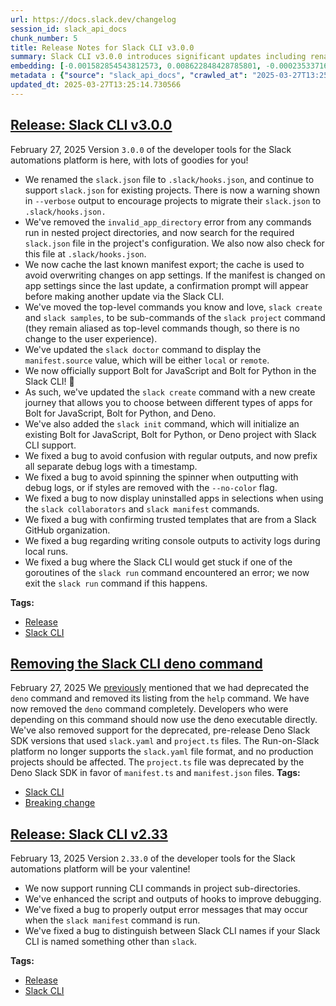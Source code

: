 ```yaml
---
url: https://docs.slack.dev/changelog
session_id: slack_api_docs
chunk_number: 5
title: Release Notes for Slack CLI v3.0.0
summary: Slack CLI v3.0.0 introduces significant updates including renaming the 'slack.json' file, enhanced handling of project directories, caching for manifest exports, and the addition of confirmation prompts for app settings changes.
embedding: [-0.001582854543812573, 0.008622848428785801, -0.00023533716739621013, -0.04375811666250229, 0.019985314458608627, 0.026234669610857964, -0.0067732916213572025, -0.025426672771573067, -0.04802535101771355, 0.035021644085645676, -0.008831160143017769, 0.017068946734070778, -0.022977428510785103, 0.014480830170214176, -0.003837988246232271, 0.04835360124707222, -0.059741318225860596, 0.004674391821026802, -0.05002009496092796, 0.024984797462821007, 0.05017159506678581, -0.01191796362400055, 0.02807791344821453, 0.03891013190150261, -0.03153715282678604, 0.01571807637810707, -0.011551839299499989, 0.011798026040196419, -0.0011275667930021882, 0.03019890747964382, 0.021323559805750847, -0.024593424052000046, -0.00897003524005413, 0.03080490604043007, 0.0018669161945581436, -0.011583401821553707, -0.0013492926955223083, -0.023949552327394485, 0.03729413449764252, -0.01597057655453682, -0.033986397087574005, -0.055297330021858215, -0.015339327976107597, -0.005864294711500406, 2.4214281438617036e-05, 0.001429776893928647, -0.018230443820357323, -0.017965320497751236, -0.009645470418035984, -0.003790644695982337, -0.0705987811088562, -0.009405596181750298, 0.000141340380650945, 0.022257806733250618, 0.0010754888644441962, -0.035173140466213226, -0.03254714980721474, -0.009203596971929073, 0.003285646205767989, -0.05711532384157181, -0.009998969733715057, -0.0014345112722367048, -0.016235699877142906, 0.012637586332857609, 0.020578686147928238, -0.013268833979964256, -0.023318303748965263, 0.009752782993018627, 0.025527670979499817, -0.021386684849858284, 0.05847882106900215, 0.016627073287963867, -0.03514789044857025, -0.0351983904838562, -0.00491742230951786, -0.03370864689350128, -0.02570442110300064, 0.05499432981014252, -0.0034497706219553947, -0.005318264942616224, -0.04138462245464325, -0.00487007899209857, -0.03999587893486023, -0.017169946804642677, -0.055297330021858215, 0.012915335595607758, -0.03257239982485771, -0.013294083997607231, 0.0034750206395983696, 0.004567079711705446, -0.015844326466321945, -0.011166778393089771, -0.02056606113910675, 0.003639145055785775, 0.0206165611743927, -0.022535555064678192, -0.009310908615589142, 0.017864320427179337, -0.007120477966964245, 0.03673863783478737, 0.04310161620378494, -0.04168762266635895, -0.06408430635929108, -0.02402530051767826, 0.018520819023251534, 0.022081056609749794, 0.06812429428100586, 0.017977945506572723, 0.02536354772746563, -0.027269916608929634, -0.12604761123657227, 0.016134699806571007, 0.00029787016683258116, -0.023116303607821465, 0.01978331431746483, 0.006274605635553598, 0.03577914088964462, 0.027673915028572083, -0.02570442110300064, -0.03802638500928879, -0.03024940751492977, -0.019758064299821854, -0.0003233173629269004, 0.013963206671178341, 0.013660208322107792, 0.011709651909768581, 0.010769091546535492, -0.007802226115018129, -0.06135731190443039, -0.028204163536429405, 0.0089510977268219, 0.04464186355471611, 0.06539729982614517, -0.0598423145711422, -0.03209265321493149, -0.03795063495635986, -0.0820622444152832, -0.028507161885499954, -0.01888694241642952, -0.007013165857642889, -0.004380861762911081, -0.08539523929357529, 0.024984797462821007, -0.005504482891410589, -0.030476655811071396, -0.0013982144882902503, 0.00963915791362524, -0.021916933357715607, -0.029037410393357277, 0.03282490000128746, -0.03747088462114334, 0.05166134238243103, -0.01729619689285755, 0.035375140607357025, -0.03085540607571602, -0.018811192363500595, 0.01656394824385643, 0.0816582515835762, 0.023899052292108536, -0.004336674232035875, 0.021714933216571808, 0.0816582515835762, -0.017334071919322014, -0.018571317195892334, -0.023722302168607712, -0.0075055393390357494, 0.06671029329299927, 0.012334587052464485, -0.046308357268571854, -0.02822941355407238, 0.029744409024715424, -0.009828532114624977, 0.006208324804902077, -0.02293955534696579, 0.024101050570607185, -0.03090590424835682, -0.00708260340616107, -0.006325105670839548, -0.03875863179564476, -0.012233586981892586, 0.0010486608371138573, -0.0026023201644420624, -0.025035297498106956, -0.02512367255985737, -0.06256930530071259, -0.011154153384268284, -0.06095331162214279, 0.006564979907125235, 0.019467690959572792, 0.039187878370285034, -0.021045809611678123, 0.014038956724107265, 0.039187878370285034, 0.023899052292108536, 0.014316705986857414, -0.032168399542570114, 0.04396011680364609, 0.0017106822924688458, 0.03163815289735794, -0.014038956724107265, -0.022358806803822517, 0.0464598573744297, 0.037799134850502014, -0.0469648540019989, 0.022421931847929955, -6.93879701429978e-05, 0.013256208971142769, -0.014329330995678902, -0.0039011130575090647, -0.00956972036510706, 0.012126275338232517, -0.049515098333358765, -0.053176335990428925, 0.02709316648542881, -0.019164690747857094, 0.006372448988258839, 0.0025754920206964016, -0.009348783642053604, -0.04898484796285629, -0.020843811333179474, 0.021475059911608696, 0.059690818190574646, 0.014910079538822174, -0.03524889051914215, 0.03777388483285904, 0.02194218337535858, 0.028835412114858627, -0.0412331223487854, 0.05166134238243103, 0.033052150160074234, -0.00013749371282756329, -0.011709651909768581, 0.004308267962187529, 0.000828513060696423, 0.015705451369285583, -0.026310419663786888, -0.012675461359322071, -0.02951715886592865, 0.026487167924642563, -0.009961094707250595, 0.025527670979499817, -0.01897531747817993, 0.010055781342089176, 0.05133309215307236, 0.05231783911585808, 0.037748634815216064, -0.004308267962187529, -0.03130990266799927, 0.022485055029392242, 0.060145314782857895, 0.042243119329214096, 0.014897454530000687, 0.03287540003657341, -0.025691796094179153, 0.010295655578374863, -0.06463979929685593, -0.014518705196678638, -0.016399824991822243, 0.0012617070460692048, 0.006533417385071516, -0.00914678443223238, -0.01809156872332096, -0.02263655513525009, 0.011128903366625309, -0.04572761058807373, 0.02144980989396572, 0.03729413449764252, 0.04863135144114494, 0.0025960076600313187, -0.00818097498267889, 0.040071625262498856, 0.004096799995750189, 0.03254714980721474, -0.020010562613606453, 0.04148562252521515, -0.03726888447999954, -0.016841698437929153, 0.05661032721400261, -0.010933216661214828, 0.0008135209209285676, 0.0037085823714733124, 0.04019787535071373, -0.02551504597067833, -0.017169946804642677, 0.0015852217329666018, -0.0019568689167499542, 0.0008758566691540182, 0.009759094566106796, 0.0018732285825535655, -0.01958131417632103, -0.03545089066028595, 0.03800113499164581, -0.008869035169482231, -0.023596052080392838, -0.008692285977303982, 0.04618210718035698, 0.048328351229429245, -0.01764969527721405, 0.017674945294857025, 0.02466917410492897, 0.014051581732928753, -0.029239410534501076, 0.023318303748965263, -0.035173140466213226, 0.04868185147643089, 0.04830310121178627, -0.023394053801894188, -0.010421905666589737, -0.004223049618303776, -0.014758579432964325, 0.017220446839928627, 0.02853241190314293, -0.04393486678600311, -0.04592961072921753, 0.0001933197199832648, -0.005495014600455761, -0.005173077806830406, 0.04279861971735954, 0.004800641443580389, 0.027269916608929634, 0.0178011953830719, 0.0032020057551562786, 0.024454550817608833, -0.015364577993750572, -0.013432959094643593, 0.0006951619288884103, 0.03474389389157295, 0.015882201492786407, 0.00847766175866127, -0.03969287872314453, 0.02451767399907112, -0.03019890747964382, 0.0068995412439107895, 0.062316808849573135, 0.02502267248928547, -0.00552342040464282, 0.0022803836036473513, 0.07064928114414215, -0.024782799184322357, 0.04312686622142792, 0.0028974285814911127, -0.007896913215517998, -0.0417381227016449, -0.05130784213542938, -0.0006462401943281293, 0.02382330223917961, 0.039238378405570984, 0.00010218327952316031, -0.024934299290180206, 0.03613263741135597, -0.05605482682585716, -0.015465577132999897, -0.034087397158145905, -0.0473688542842865, -0.0358043909072876, 0.036763887852430344, 0.002837460022419691, -0.05817582085728645, -0.00902684684842825, 0.0013406131183728576, -0.043581366539001465, 0.014506080187857151, -0.011596026830375195, 0.00034107122337445617, 0.01429145596921444, 0.003743300912901759, -0.011318277567625046, -0.023002678528428078, 0.052772339433431625, 0.002217258792370558, 0.055145829916000366, -0.0021730714943259954, 0.020528186112642288, 0.008136787451803684, -0.044566113501787186, 0.008540785871446133, 0.033784396946430206, -0.004153612069785595, 0.028254663571715355, 0.007991600781679153, -0.019051065668463707, -0.023444553837180138, -0.03267339989542961, 0.017712820321321487, -0.013508708216249943, 0.002087852917611599, -0.03800113499164581, 0.01411470677703619, -0.0009405596065334976, 0.03843038156628609, 0.04305111616849899, -0.017510822042822838, 0.005349827464669943, 0.0065460423938930035, -0.006527104880660772, 0.04148562252521515, -0.001103895017877221, 0.01537720300257206, 0.048126351088285446, 0.04401061311364174, 0.040904875844717026, 0.0015962684992700815, -0.01545295212417841, 0.0007709116907790303, -0.02802741341292858, 0.04754560440778732, 0.05438833311200142, 0.028658661991357803, 0.011905338615179062, 0.01968231424689293, 0.007436102256178856, 0.055297330021858215, 0.013066834770143032, -0.03812738135457039, 0.020035812631249428, -0.04274811968207359, 0.027370916679501534, 0.0036138950381428003, 0.038783881813287735, 0.033405646681785583, 0.013369834050536156, -0.053327836096286774, 0.029390910640358925, -0.025881171226501465, -0.02684066817164421, 0.050449345260858536, 0.0406271256506443, -0.019253065809607506, 0.030779656022787094, -0.025679171085357666, -0.03441564366221428, -0.04029887542128563, 0.052822839468717575, -0.013041584752500057, 0.04802535101771355, -0.02936566062271595, -0.032648149877786636, 0.0294666588306427, 0.007404539734125137, 0.027471914887428284, 0.03234514966607094, 0.016298824921250343, -0.004541829694062471, 0.007953725755214691, -0.02263655513525009, -0.014001081697642803, -0.05610532686114311, -0.06352880597114563, 0.0406271256506443, 0.07564876973628998, -0.04893434792757034, -0.023356178775429726, 0.0013729645870625973, -0.021689683198928833, -0.06251880526542664, 0.01764969527721405, 0.02032618783414364, -4.209142207400873e-05, 0.03471864387392998, 0.012479773722589016, 0.00281852250918746, -0.009576032869517803, -0.043631866574287415, 0.0010226218728348613, 0.004630204755812883, 0.0007831421098671854, -0.007657038979232311, 0.04421261325478554, 0.021475059911608696, -0.018078943714499474, 0.06317530572414398, 0.032749149948358536, -0.05092909187078476, -0.01040928065776825, -0.02595691941678524, -0.030325157567858696, 0.03244614973664284, 0.015957951545715332, 0.06559929996728897, -0.019467690959572792, 0.00567176379263401, 0.027623414993286133, -0.003923206590116024, 0.018621817231178284, 0.007764351088553667, -0.014038956724107265, 0.014897454530000687, 0.03575389087200165, -0.020578686147928238, 0.035526640713214874, -0.0077327885664999485, 0.003370864549651742, 0.02358342707157135, -0.013243583962321281, -0.019884314388036728, 0.004380861762911081, 0.006208324804902077, 5.543147199205123e-05, -0.004705954343080521, -0.016286199912428856, 0.0032067401334643364, -0.03178965300321579, 0.03095640428364277, 0.036511387676000595, 0.05211583897471428, -0.025767546147108078, 0.03969287872314453, -0.011425590142607689, -0.03891013190150261, 0.017510822042822838, 0.0233814287930727, -0.026184169575572014, 0.02704266645014286, 0.01675332337617874, -0.014998453669250011, 0.025881171226501465, -0.01844506897032261, 0.03312789648771286, 0.024959547445178032, 0.022674430161714554, 0.003020521951839328, -0.024833299219608307, 0.01873544231057167, -0.015995826572179794, -0.00032864350941963494, 0.012334587052464485, -0.013761207461357117, -0.045702360570430756, -0.025691796094179153, 0.007764351088553667, 0.0006576815503649414, -0.03812738135457039, 0.026083169505000114, -0.01542770303785801, -0.02482067421078682, 0.04918684810400009, -0.015894826501607895, -0.041005875915288925, -0.033102646470069885, 0.0066912295296788216, -0.00951922032982111, 0.02853241190314293, 0.007518164347857237, 0.014922704547643661, -0.020086312666535378, -0.00020988998585380614, -0.0035633952356874943, 0.03360764682292938, 0.024202050641179085, 0.0297696590423584, 0.02319205366075039, -0.003815894480794668, -0.0029558190144598484, -0.03224414959549904, 0.03446614369750023, -0.04443986341357231, 0.005589701700955629, -0.019492940977215767, 0.024808049201965332, -0.006325105670839548, 0.019215190783143044, -0.006369292736053467, 0.020692311227321625, 0.009083659388124943, 0.027724415063858032, 0.0038064257241785526, 0.02827991358935833, 0.01362233329564333, -0.02441667579114437, -0.019114190712571144, 0.04216736927628517, -0.026916418224573135, -0.0052930149249732494, -0.01473332941532135, 0.002887959824874997, -0.021121559664607048, -0.010169406421482563, -0.013331959024071693, -0.010945841670036316, -0.014531330205500126, -0.016728073358535767, -0.055549830198287964, 0.042546119540929794, 0.051585592329502106, -0.06499329954385757, 0.003468708135187626, 0.013432959094643593, -0.019593939185142517, 0.0022788054775446653, -0.05017159506678581, -0.023596052080392838, 0.0025975857861340046, 0.005674920044839382, 0.01352133322507143, -0.007246727589517832, -0.028734412044286728, 0.04494486376643181, -0.03148665279150009, -0.016475575044751167, -0.01607157476246357, -0.02709316648542881, -0.021916933357715607, -0.019758064299821854, 0.03623363748192787, 0.0025975857861340046, 0.025376172736287117, 0.031511902809143066, -0.06610430032014847, -0.03249664977192879, 0.010907966643571854, -0.016993198543787003, 0.009127846919000149, 0.025325672701001167, -0.036763887852430344, -0.021588683128356934, 0.027749665081501007, 0.02916366048157215, 0.004563923459500074, 0.001230933703482151, -0.020288312807679176, -0.02387380227446556, -0.03380964696407318, -0.002938459627330303, -0.0037559259217232466, 0.017662320286035538, 0.03095640428364277, -0.008490286767482758, -0.07564876973628998, 0.00557392043992877, 0.011457152664661407, -0.0035760202445089817, 0.005220421589910984, 0.03380964696407318, -0.015339327976107597, -0.01912681572139263, 0.0034813331440091133, 0.007461352273821831, 0.012404024600982666, 0.01977068930864334, -0.024290425702929497, 0.02194218337535858, -0.009172034449875355, 0.01680382341146469, 0.0031294121872633696, -0.007915850728750229, -0.007909538224339485, -0.014506080187857151, 0.005763294640928507, 0.013281458988785744, 0.0038316757418215275, 0.005147827789187431, -0.00617991853505373, 0.02797691337764263, 0.01230933703482151, 0.028608161956071854, 0.0103587806224823, -0.029996907338500023, -0.019455065950751305, -0.008881660178303719, 0.03595589101314545, -0.0016759636346250772, 0.030224157497286797, 0.012751210480928421, 0.006520792376250029, -0.014139956794679165, 0.008338786661624908, -0.017384571954607964, 0.03865763172507286, 0.009778032079339027, -0.004901641048491001, 0.00488270353525877, 0.038834381848573685, 0.0411321222782135, 0.00033160249586217105, 0.013483458198606968, 0.009481346234679222, -0.006583917420357466, -0.029794909060001373, -0.006804854143410921, 0.017233071848750114, -0.03618313744664192, 0.013268833979964256, -0.040803875774145126, 0.014354581013321877, -0.0023482427932322025, -0.02506054751574993, 0.01070596743375063, 0.01690482348203659, -0.004904797300696373, -0.036561887711286545, 0.007871663197875023, -0.04426311329007149, 0.01065546739846468, -0.01532670296728611, -0.0023482427932322025, 0.018078943714499474, 0.001961603295058012, 0.008010538294911385, 0.017977945506572723, -0.06135731190443039, -0.007221478037536144, -0.028557661920785904, -0.011400340124964714, -0.019997939467430115, -0.018912192434072495, -0.0209195613861084, 0.013432959094643593, -0.023368803784251213, 0.051535092294216156, 0.005466608330607414, 0.0014463471015915275, 0.0013343006139621139, -0.0408291257917881, -0.004320892971009016, -0.015250952914357185, -0.009910594671964645, -0.018609192222356796, -0.0029952721670269966, -0.009828532114624977, -0.016425075009465218, 0.006937416270375252, -0.015250952914357185, -0.05958981812000275, -0.020578686147928238, 0.005217265337705612, 0.006451355293393135, -0.014480830170214176, 0.04302586615085602, -0.020086312666535378, 0.010219906456768513, -0.0035760202445089817, 0.015465577132999897, -0.027724415063858032, -0.015553952194750309, -0.03588014096021652, 0.024353550747036934, -0.04522261023521423, 0.04772235453128815, -0.016576573252677917, 0.012883773073554039, 0.02407580055296421, -0.006874291226267815, -0.00022034502762835473, 0.012574461288750172, 0.03648613765835762, -0.00958865787833929, -0.036561887711286545, 0.0019458221504464746, -0.007189915515482426, 0.026537667959928513, -0.0006572870188392699, 0.009178346954286098, -0.010137843899428844, 0.002439773641526699, -0.008692285977303982, 0.024707049131393433, -0.01775069534778595, 0.006388230249285698, 0.01681644842028618, 0.027699165046215057, -0.03984437882900238, -0.004156768321990967, 0.0013477145694196224, 0.044818613678216934, -0.002930569229647517, -0.020553436130285263, -0.03100690431892872, -0.04671235755085945, -0.03360764682292938, 0.02155080810189247, 0.005558139178901911, -6.840164860477671e-05, -0.007852725684642792, 0.013331959024071693, 0.006893228739500046, -0.017384571954607964, -0.028254663571715355, -0.018962692469358444, 0.00673541659489274, -0.040854375809431076, -0.015579202212393284, 0.01893744245171547, 0.006388230249285698, -0.032749149948358536, 0.001081012305803597, -0.023255178704857826, -0.027118416503071785, -0.046055857092142105, -0.046106357127428055, -0.013874832540750504, -0.04878285154700279, -0.023002678528428078, 0.03141090273857117, 0.011671776883304119, 0.01042821817100048, 0.019619189202785492, -0.00039729176205582917, -0.09711120277643204, -0.041561372578144073, 0.008528160862624645, -0.024012675508856773, -0.008105224929749966, 0.01868494227528572, -0.0006754354108124971, 0.05428733304142952, -0.01532670296728611, -0.004286174196749926, 0.027067916467785835, -0.01997268944978714, -0.025931671261787415, -0.006994228344410658, -0.008812222629785538, -0.007335102651268244, -0.0006564979557879269, 0.02827991358935833, 0.02787591516971588, -0.0006336152437143028, -0.016058949753642082, 0.021298309788107872, -0.017763320356607437, 0.02931516058743, 0.005662295036017895, 0.020603936165571213, 0.002990537788718939, 0.007978975772857666, 0.018823817372322083, -0.004204112105071545, 0.03029990755021572, 0.019025815650820732, -0.07574976980686188, -0.025376172736287117, -0.027673915028572083, 0.009424533694982529, 0.004099956247955561, 0.013003709726035595, 0.021172059699892998, -0.011255152523517609, 0.034188393503427505, -0.009153096936643124, 0.030123157426714897, 0.0002236985310446471, 0.011311965063214302, 0.031158404424786568, -0.0014723860658705235, 0.010788029059767723, 0.005899013020098209, 0.02150030806660652, 0.05671132728457451, 0.04181387275457382, 0.01794007048010826, -0.015894826501607895, -0.007978975772857666, -0.021967433393001556, 0.001284589758142829, -0.009626532904803753, 0.022358806803822517, 0.008881660178303719, 0.06171081215143204, 0.001082590431906283, -0.020098937675356865, -0.001002106349915266, 0.003071021754294634, 0.016677573323249817, -0.03257239982485771, -0.013824332505464554, -0.012776460498571396, 0.0035476142074912786, 0.006647041998803616, 0.03598114103078842, 0.033203646540641785, -0.0016775417607277632, 0.019619189202785492, -0.021916933357715607, 0.022409306839108467, -0.018255693838000298, 0.0015220969216898084, -0.04138462245464325, 0.04522261023521423, -0.01756132021546364, 0.01607157476246357, 0.014442956075072289, 0.015011078678071499, -0.005946356803178787, 0.0006967400549910963, 0.008092599920928478, 0.022560805082321167, -0.027623414993286133, 0.051535092294216156, -0.0046649230644106865, 0.015061578713357449, -0.016993198543787003, -0.01859656721353531, -0.005078390706330538, -0.004406111314892769, 0.011955838650465012, 0.007991600781679153, -0.015124703757464886, 0.004055768717080355, 0.02105843462049961, -0.008004225790500641, 0.011488714255392551, -0.021689683198928833, 0.01522570289671421, 0.015806451439857483, -0.02407580055296421, -0.046990104019641876, 0.012511336244642735, 0.017977945506572723, -3.804749212577008e-05, 0.009778032079339027, 0.03247139975428581, -0.011551839299499989, 0.021714933216571808, 0.009860094636678696, -0.016450325027108192, 0.007309852633625269, 0.006460824050009251, -0.0037748634349554777, 0.005368764977902174, -0.03802638500928879, 0.06857878714799881, 0.006107325199991465, 0.04416211321949959, 0.03446614369750023, -0.0030836467631161213, -0.05433783307671547, -0.0015939013101160526, 0.02002318762242794, 0.03259764984250069, -0.03686488792300224, 0.022308306768536568, -0.007789601106196642, 0.0075055393390357494, 0.019833814352750778, -0.03130990266799927, 0.004122050013393164, 0.0034339893609285355, -0.02833041362464428, -0.01853344216942787, -0.012157837860286236, 0.0104597806930542, 0.026360919699072838, -0.013003709726035595, -0.02244718186557293, -0.006684917025268078, -0.03237039968371391, 0.005760138388723135, 0.018861692398786545, 0.0020799622870981693, -0.018672317266464233, 0.020212562754750252, -0.0035570827312767506, 0.020982686430215836, -0.013735957443714142, -0.03901113197207451, -0.03441564366221428, -0.0013769097859039903, -0.010188343934714794, -0.006527104880660772, 0.011293027549982071, -0.0148848295211792, 0.04325311630964279, -0.0008435052004642785, -0.0065902299247682095, 0.012511336244642735, -0.020098937675356865, 0.007101540919393301, 0.015604452230036259, 0.004077862482517958, 0.001658604247495532, 0.05029784515500069, 0.022308306768536568, 0.04252086952328682, -0.015705451369285583, 0.010541842319071293, 0.025439297780394554, 0.01641245000064373, 0.0025423516053706408, 0.010175718925893307, -0.006729104556143284, -0.002087852917611599, 0.02324255369603634, 0.020401937887072563, -0.007360352203249931, 0.028810162097215652, -0.03353189677000046, -0.015415078029036522, 0.031511902809143066, 0.03168865293264389, 0.01411470677703619, -0.014379831030964851, -0.030148407444357872, -0.009607595391571522, 0.027118416503071785, -0.01764969527721405, 0.010661779902875423, 0.01661444827914238, -0.00924778450280428, 0.03199165314435959, 0.003018943825736642, 0.019152065739035606, 0.023608677089214325, 0.011596026830375195, -0.02610841952264309, 0.022333556786179543, 0.03668813779950142, 0.015175203792750835, 0.003591801505535841, -0.0003986725932918489, -0.010333530604839325, -0.0005645724595524371, -0.006729104556143284, 0.020452437922358513, 0.00503104692324996, -0.04752035439014435, 0.00921622198075056, -0.04592961072921753, 0.007783288601785898, -0.012334587052464485, 0.02684066817164421, -0.019568689167499542, -0.0013398240553215146, 0.00830722413957119, -0.013483458198606968, -0.044035863131284714, 0.004601798485964537, -0.013205709867179394, -0.02110893465578556, -0.021714933216571808, -0.04057662561535835, 0.02487117424607277, -0.0003047744685318321, -0.01651345007121563, 0.012511336244642735, 0.0002655187272466719, 0.009298283606767654, 0.019101565703749657, -0.02536354772746563, 0.0031799122225493193, -0.004904797300696373, -0.02506054751574993, -0.018129443749785423, 0.05433783307671547, 0.018924817442893982, 0.024542924016714096, -0.0011496605584397912, -0.01483432948589325, 0.0017943226266652346, 0.0017785413656383753, -0.01958131417632103, 0.01248608622699976, 0.011577089317142963, 0.01424095593392849, 0.04191487282514572, 0.028052663430571556, 0.03464289382100105, 0.008370349183678627, 0.001983697060495615, 0.03466814383864403, -0.00708260340616107, -0.02239668183028698, -0.034390393644571304, 0.009228846989572048, 0.004794328939169645, 0.004033674951642752, 0.029643408954143524, 0.01334458403289318, -0.023406678810715675, 0.05388333275914192, -0.010144156403839588, 0.04438936337828636, -0.01844506897032261, -0.03277439996600151, 0.005662295036017895, 0.01888694241642952, 0.0012498712167143822, -0.022876430302858353, 0.0005578654818236828, -0.017775945365428925, -0.011286715045571327, 0.0592363178730011, -0.0038663942832499743, -0.04908584803342819, 0.012795398011803627, -0.019985314458608627, 0.02466917410492897, -0.04300061613321304, 0.030274657532572746, 0.01626094989478588, -0.010301968082785606, -0.043429866433143616, -0.0010241999989375472, 0.01883644238114357, -0.029062660411000252, 0.017043698579072952, -0.0011985822347924113, 0.010200968943536282, -0.012416649609804153, 0.019593939185142517, 0.017334071919322014, -0.010169406421482563, -0.00351605168543756, 0.02268705517053604, -0.022813305258750916, -0.017813820391893387, -0.0005199905717745423, 0.026386169716715813, -0.013786457479000092, 0.020389312878251076, -0.024946924299001694, 0.028355663642287254, -0.008193599991500378, 0.0032730211969465017, -0.011596026830375195, -0.007265665102750063, 0.003923206590116024, 0.023899052292108536, 0.01347083318978548, 0.017586570233106613, 0.016349324956536293, -0.004421892575919628, 0.004314580466598272, 0.013092084787786007, 0.0057127950713038445, 0.023078428581357002, -0.004529204685240984, 0.0010170984314754605, 0.013546583242714405, -0.03850613161921501, 0.023318303748965263, 0.02144980989396572, -0.0584283210337162, 0.007903225719928741, -0.01273227296769619, -0.010933216661214828, 0.017573945224285126, -0.013268833979964256, 0.005138359032571316, -0.016248324885964394, -0.0008876926149241626, 0.004649141803383827, 0.026335669681429863, -0.018179943785071373, -0.0027995852287858725, 0.012366149574518204, -0.020603936165571213, 0.00775172607973218, 0.08342574536800385, -0.014846954494714737, -0.014051581732928753, 0.03984437882900238, -0.0031704434659332037, -0.0036517700646072626, -0.019884314388036728, 0.04236936941742897, -0.005173077806830406, -0.020502937957644463, -0.036662887781858444, 0.038152631372213364, 0.0411321222782135, 0.0292141605168581, 0.005987388081848621, -0.014632330276072025, -0.027648665010929108, 0.05388333275914192, 0.021045809611678123, -0.005949513055384159, 0.002820100635290146, 0.04277336969971657, -0.01958131417632103, -0.0032256776466965675, 0.0021967431530356407, -0.0015007922193035483, 0.035274140536785126, -0.04454086348414421, 0.03658713772892952, 0.0006860877620056272, -0.02858291193842888, -0.007448727265000343, 0.05029784515500069, 0.02817891351878643, -0.0173466969281435, 0.008332474157214165, 0.015112078748643398, -0.005526576656848192, 0.026032669469714165, -0.010447155684232712, -0.03292590007185936, -0.03080490604043007, 0.009670720435678959, -0.01858394220471382, -0.00010800259769894183, -0.007227790076285601, -0.014771204441785812, -0.01270702388137579, 0.01844506897032261, -0.011248840019106865, 0.008244100026786327, 0.024757549166679382, 0.02471967414021492, -0.024454550817608833, -0.005902169272303581, 0.006353511940687895, 0.029441408812999725, 0.02269968017935753, -0.044035863131284714, -0.014354581013321877, -0.04438936337828636, 0.0350973904132843, 0.007492914330214262, 0.013281458988785744, 0.006994228344410658, -0.013761207461357117, -0.01114784087985754, -0.01065546739846468, -0.019000567495822906, 0.016930073499679565, -0.006975291296839714, 0.0018684942042455077, 0.008382974192500114, -0.0041851745918393135, 0.03095640428364277, -0.004068393725901842, -0.005289858672767878, -0.026335669681429863, 0.005794857162982225, 0.012909023091197014, -0.0028343037702143192, 0.004437673836946487, 0.014821704477071762, 0.032749149948358536, -0.06469029933214188, 0.022926930338144302, -0.003336146008223295, 0.016374574974179268, -0.030274657532572746, 0.02269968017935753, 0.01756132021546364, -0.00261494517326355, 0.03350664675235748, 0.028658661991357803, 0.02931516058743, 0.014001081697642803, -0.016551323235034943, -0.007789601106196642, -0.007701226510107517, -0.02254818007349968, 0.019960064440965652, 0.011791713535785675, -0.026613418012857437, -0.004336674232035875, -0.0013358787400647998, 0.012467149645090103, -0.020250437781214714, -0.02822941355407238, 0.0011883245315402746, 0.03244614973664284, 0.005627576261758804, -0.001080223242752254, 0.002387695712968707, 0.014316705986857414, -0.009942157194018364, -0.0021557121071964502, 0.019290940836071968, 0.01927831582725048, -0.01809156872332096, -0.022283056750893593, 0.017536072060465813, -0.010339843109250069, 0.01562970131635666, 0.017876945436000824, -0.0692857876420021, -0.00460811099037528, -0.005261452402919531, 0.0007140993839129806, -0.0009594970615580678, 0.03143615275621414, -0.010175718925893307, 0.0050405156798660755, 0.009967407211661339, -0.011753838509321213, -0.005466608330607414, 0.0067732916213572025, 0.00296686589717865, -0.03085540607571602, -0.02299005351960659, 0.02185380831360817, -0.0585293211042881, 0.030628155916929245, 0.009190971963107586, 0.03736988455057144, -0.0005598381394520402, -0.010693342424929142, 0.00036158677539788187, -0.006470292806625366, 0.0022693367209285498, -0.023078428581357002, -0.015389828011393547, -0.0024176801089197397, 0.010693342424929142, -0.026335669681429863, 0.005371921230107546, -0.052772339433431625, 0.010472405701875687, -0.03141090273857117, 0.020035812631249428, -0.00885009765625, 0.004295642953366041, -0.05504482984542847, -0.022472431883215904, -0.0421421192586422, 0.014796454459428787, 0.020199937745928764, 0.016728073358535767, -0.007619163952767849, -0.0012356680817902088, 0.013357209041714668, -0.01997268944978714, -0.0019994783215224743, -0.00506576569750905, 0.033935897052288055, 0.027320416644215584, -0.0030836467631161213, -0.020502937957644463, -0.0007736734114587307, -0.007492914330214262, -0.023027928546071053, -0.013003709726035595, -0.03767288476228714, 0.0089510977268219, 0.011160465888679028, 0.0015268312999978662, -0.0057348888367414474, 0.001607315381988883, -0.037748634815216064, -0.01562970131635666, 0.04598010703921318, 0.01695532351732254, 0.039768628776073456, -0.012265149503946304, 0.0021509777288883924, 0.04762135446071625, -0.023949552327394485, 0.022977428510785103, 0.004232518374919891, -0.0014881673268973827, 0.0005369553691707551, 0.0016301980940625072, 0.0013800660381093621, 0.0018227287800982594, 0.012252524495124817, -0.007335102651268244, 0.012347212061285973, -0.003667551325634122, -0.01973281428217888, -0.014897454530000687, 0.0036801761016249657, -0.04161187261343002, 0.00981590710580349, -0.010617592372000217, 0.038632381707429886, 0.0031830682419240475, -0.015175203792750835, -0.022485055029392242, 0.014809079468250275, 0.02466917410492897, -0.03178965300321579, -0.04731835424900055, -0.0028990067075937986, 0.03686488792300224, 0.0203640628606081, 0.02714366652071476, 0.028002163395285606, 0.02734566666185856, -0.004292486701160669, 0.0025218359660357237, -0.02936566062271595, 0.021639183163642883, -0.016008451581001282, -0.005043671932071447, 0.008856410160660744, 0.005665451288223267, 0.004156768321990967, -0.014657580293715, -0.017674945294857025, 0.005103640723973513, -0.0418391227722168, 0.008187287487089634, 0.008698598481714725, -0.0018448224291205406, 0.028961660340428352, -0.010813279077410698, 0.010005281306803226, 0.019164690747857094, -0.006372448988258839, -0.008862722665071487, -0.005495014600455761, -0.00015179543697740883, 0.004876391496509314, -0.005204640328884125, -0.02388642728328705, -0.013975831679999828, -0.023103678598999977, 0.007581289391964674, -0.012000025250017643, 0.04653560742735863, -0.0001616586814634502, -0.0297696590423584, 0.00963915791362524, -0.016324074938893318, -0.0073792897164821625, -0.01913944073021412, 0.026588167995214462, 0.014367206022143364, -0.008805910125374794, -0.019051065668463707, 0.02625991962850094, -0.027724415063858032, -0.0012956366408616304, -0.0051446715369820595, -0.008446099236607552, 0.0032288338989019394, 0.011741213500499725, -0.011311965063214302, -0.008913222700357437, -0.013887457549571991, -0.03436514362692833, 0.016930073499679565, -0.005264608655124903, -0.042243119329214096, -0.02150030806660652, -0.022775430232286453, 0.0020247281063348055, 0.005674920044839382, 0.037395134568214417, -0.0002162024611607194, 0.028961660340428352, 0.02512367255985737, 0.0010936373146250844, -0.023027928546071053, -0.008364036679267883, 0.015831701457500458, 0.009961094707250595, -0.019846439361572266, 0.024984797462821007, -0.036460887640714645, 0.01680382341146469, -0.006779604125767946, -0.022434556856751442, 0.022813305258750916, 0.0011567621259018779, -0.0049805473536252975, 0.04464186355471611, 0.013256208971142769, -0.00046120560728013515, -0.0362083874642849, 0.008824847638607025, 0.0006422948790714145, 0.017422446981072426, 0.01720782183110714, 0.0022014775313436985, -0.01730882190167904, 0.004071549978107214, 0.005412952043116093, -0.007177290506660938, 0.0004225416632834822, -0.010371405631303787, 0.009632845409214497, 0.01883644238114357, 0.017371946945786476, -0.0071709780022501945, -0.015983201563358307, 0.03401164710521698, -0.06287230551242828, -0.0052930149249732494, 0.019051065668463707, 0.0011741213966161013, 0.011760151013731956, 0.019884314388036728, 0.025338297709822655, -0.009487658739089966, 0.017422446981072426, 0.0019316190155223012, 0.02679016813635826, 0.008136787451803684, 0.032698649913072586, -0.0418391227722168, 0.011280402541160583, -0.003566551487892866, 0.008294599130749702, 0.0026259918231517076, -0.005924263037741184, 0.031562402844429016, -0.0015394561924040318, 0.03125940263271332, 0.01739719696342945, -0.022409306839108467, 0.018154693767428398, 0.00326986494474113, 0.014329330995678902, 0.03297640010714531, -0.014405081048607826, 0.02719416655600071, -0.0006632049917243421, 0.010333530604839325, 0.0177001953125, -0.015238327905535698, 0.005501326639205217, -0.0291131604462862, -0.03143615275621414, 0.03555189073085785, -0.006470292806625366, -0.007612851448357105, 0.005599170457571745, 0.00013433747517410666, 0.023570802062749863, 0.008837472647428513, -0.014203081838786602, -0.02605791948735714, 0.019694939255714417, -0.03625888749957085, 0.02268705517053604, -0.0046270485036075115, -0.00840822421014309, 0.009374033659696579, 0.01255552377551794, -0.023406678810715675, -0.010838529095053673, -0.012568148784339428, 0.01873544231057167, 0.012826960533857346, 0.0029195223469287157, -0.011703339405357838, -0.005816950928419828, -0.009512907825410366, 0.011772776022553444]
metadata : {"source": "slack_api_docs", "crawled_at": "2025-03-27T13:25:13.168168", "url_path": "/changelog", "chunk_size": 4339}
updated_dt: 2025-03-27T13:25:14.730566
---
```

## [Release: Slack CLI v3.0.0](https://docs.slack.dev/changelog/2025/02/27/slack-cli-release)
February 27, 2025
Version `3.0.0` of the developer tools for the Slack automations platform is here, with lots of goodies for you!
  * We renamed the `slack.json` file to `.slack/hooks.json`, and continue to support `slack.json` for existing projects. There is now a warning shown in `--verbose` output to encourage projects to migrate their `slack.json` to `.slack/hooks.json.`
  * We've removed the `invalid_app_directory` error from any commands run in nested project directories, and now search for the required `slack.json` file in the project's configuration. We also now also check for this file at `.slack/hooks.json`.
  * We now cache the last known manifest export; the cache is used to avoid overwriting changes on app settings. If the manifest is changed on app settings since the last update, a confirmation prompt will appear before making another update via the Slack CLI.
  * We've moved the top-level commands you know and love, `slack create` and `slack samples`, to be sub-commands of the `slack project` command (they remain aliased as top-level commands though, so there is no change to the user experience).
  * We've updated the `slack doctor` command to display the `manifest.source` value, which will be either `local` or `remote`.
  * We now officially support Bolt for JavaScript and Bolt for Python in the Slack CLI! 🎉
  * As such, we've updated the `slack create` command with a new create journey that allows you to choose between different types of apps for Bolt for JavaScript, Bolt for Python, and Deno.
  * We've also added the `slack init` command, which will initialize an existing Bolt for JavaScript, Bolt for Python, or Deno project with Slack CLI support.
  * We fixed a bug to avoid confusion with regular outputs, and now prefix all separate debug logs with a timestamp.
  * We fixed a bug to avoid spinning the spinner when outputting with debug logs, or if styles are removed with the `--no-color` flag.
  * We fixed a bug to now display uninstalled apps in selections when using the `slack collaborators` and `slack manifest` commands.
  * We fixed a bug with confirming trusted templates that are from a Slack GitHub organization.
  * We fixed a bug regarding writing console outputs to activity logs during local runs.
  * We fixed a bug where the Slack CLI would get stuck if one of the goroutines of the `slack run` command encountered an error; we now exit the `slack run` command if this happens.


**Tags:**
  * [Release](https://docs.slack.dev/changelog/tags/release)
  * [Slack CLI](https://docs.slack.dev/changelog/tags/slack-cli)


## [Removing the Slack CLI deno command](https://docs.slack.dev/changelog/2025/02/27/slack-cli)
February 27, 2025
We [previously](https://docs.slack.dev/changelog/2023/12/14/slack-cli) mentioned that we had deprecated the `deno` command and removed its listing from the `help` command. We have now removed the `deno` command completely. Developers who were depending on this command should now use the deno executable directly.
We've also removed support for the deprecated, pre-release Deno Slack SDK versions that used `slack.yaml` and `project.ts` files. The Run-on-Slack platform no longer supports the `slack.yaml` file format, and no production projects should be affected. The `project.ts` file was deprecated by the Deno Slack SDK in favor of `manifest.ts` and `manifest.json` files.
**Tags:**
  * [Slack CLI](https://docs.slack.dev/changelog/tags/slack-cli)
  * [Breaking change](https://docs.slack.dev/changelog/tags/breaking-change)


## [Release: Slack CLI v2.33](https://docs.slack.dev/changelog/2025/02/13/slack-cli)
February 13, 2025
Version `2.33.0` of the developer tools for the Slack automations platform will be your valentine!
  * We now support running CLI commands in project sub-directories.
  * We've enhanced the script and outputs of hooks to improve debugging.
  * We've fixed a bug to properly output error messages that may occur when the `slack manifest` command is run.
  * We've fixed a bug to distinguish between Slack CLI names if your Slack CLI is named something other than `slack`.


**Tags:**
  * [Release](https://docs.slack.dev/changelog/tags/release)
  * [Slack CLI](https://docs.slack.dev/changelog/tags/slack-cli)